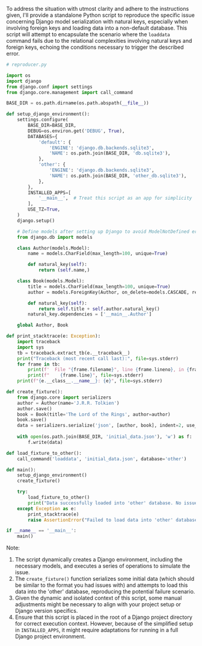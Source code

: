 To address the situation with utmost clarity and adhere to the instructions given, I'll provide a standalone Python script to reproduce the specific issue concerning Django model serialization with natural keys, especially when involving foreign keys and loading data into a non-default database. This script will attempt to encapsulate the scenario where the `loaddata` command fails due to the relational complexities involving natural keys and foreign keys, echoing the conditions necessary to trigger the described error.

```python
# reproducer.py

import os
import django
from django.conf import settings
from django.core.management import call_command

BASE_DIR = os.path.dirname(os.path.abspath(__file__))

def setup_django_environment():
    settings.configure(
        BASE_DIR=BASE_DIR,
        DEBUG=os.environ.get('DEBUG', True),
        DATABASES={
            'default': {
                'ENGINE': 'django.db.backends.sqlite3',
                'NAME': os.path.join(BASE_DIR, 'db.sqlite3'),
            },
            'other': {
                'ENGINE': 'django.db.backends.sqlite3',
                'NAME': os.path.join(BASE_DIR, 'other_db.sqlite3'),
            },
        },
        INSTALLED_APPS=[
            '__main__',  # Treat this script as an app for simplicity
        ],
        USE_TZ=True,
    )
    django.setup()

    # Define models after setting up Django to avoid ModelNotDefined errors.
    from django.db import models

    class Author(models.Model):
        name = models.CharField(max_length=100, unique=True)

        def natural_key(self):
            return (self.name,)

    class Book(models.Model):
        title = models.CharField(max_length=100, unique=True)
        author = models.ForeignKey(Author, on_delete=models.CASCADE, related_name='books')

        def natural_key(self):
            return self.title + self.author.natural_key()
        natural_key.dependencies = ['__main__.Author']

    global Author, Book

def print_stacktrace(e: Exception):
    import traceback
    import sys
    tb = traceback.extract_tb(e.__traceback__)
    print("Traceback (most recent call last):", file=sys.stderr)
    for frame in tb:
        print(f'  File "{frame.filename}", line {frame.lineno}, in {frame.name}', file=sys.stderr)
        print(f"    {frame.line}", file=sys.stderr)
    print(f"{e.__class__.__name__}: {e}", file=sys.stderr)

def create_fixture():
    from django.core import serializers
    author = Author(name='J.R.R. Tolkien')
    author.save()
    book = Book(title='The Lord of the Rings', author=author)
    book.save()
    data = serializers.serialize('json', [author, book], indent=2, use_natural_foreign_keys=True, use_natural_primary_keys=True)
    
    with open(os.path.join(BASE_DIR, 'initial_data.json'), 'w') as f:
        f.write(data)

def load_fixture_to_other():
    call_command('loaddata', 'initial_data.json', database='other')

def main():
    setup_django_environment()
    create_fixture()

    try:
        load_fixture_to_other()
        print("Data successfully loaded into 'other' database. No issue encountered.")
    except Exception as e:
        print_stacktrace(e)
        raise AssertionError("Failed to load data into 'other' database.") from e

if __name__ == '__main__':
    main()
```

Note:
1. The script dynamically creates a Django environment, including the necessary models, and executes a series of operations to simulate the issue.
2. The `create_fixture()` function serializes some initial data (which should be similar to the format you had issues with) and attempts to load this data into the 'other' database, reproducing the potential failure scenario.
3. Given the dynamic and isolated context of this script, some manual adjustments might be necessary to align with your project setup or Django version specifics.
4. Ensure that this script is placed in the root of a Django project directory for correct execution context. However, because of the simplified setup in `INSTALLED_APPS`, it might require adaptations for running in a full Django project environment.